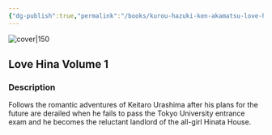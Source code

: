 ```yaml
---
{"dg-publish":true,"permalink":"/books/kurou-hazuki-ken-akamatsu-love-hina-volume-1/","title":"\"Love Hina Volume 1\"","tags":["manga","romance"]}
---
```




![cover|150](http://books.google.com/books/content?id=jDHWAAAACAAJ&printsec=frontcover&img=1&zoom=1&source=gbs_api)

## Love Hina Volume 1

### Description

Follows the romantic adventures of Keitaro Urashima after his plans for the future are derailed when he fails to pass the Tokyo University entrance exam and he becomes the reluctant landlord of the all-girl Hinata House.
```